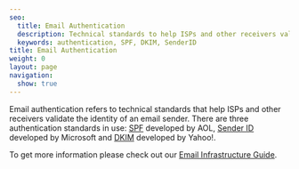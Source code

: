 ```yaml
---
seo:
  title: Email Authentication
  description: Technical standards to help ISPs and other receivers validate the identity of an email sender.
  keywords: authentication, SPF, DKIM, SenderID
title: Email Authentication
weight: 0
layout: page
navigation:
  show: true
---
```


Email authentication refers to technical standards that help ISPs and other receivers validate the identity of an email sender. There are three authentication standards in use: [SPF]({{root_url}}/Glossary/spf.html) developed by AOL, [Sender ID]({{root_url}}/Glossary/sender_id.html) developed by Microsoft and [DKIM]({{root_url}}/Glossary/dkim.html) developed by Yahoo!.

To get more information please check out our [Email Infrastructure Guide](http://resources.sendgrid.com/email-infrastructure-guide/?mc=SendGrid%20Documentation).
